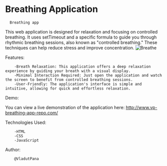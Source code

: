 # Breathing Application 
 
      Breathing app
This web application is designed for relaxation and focusing on controlled breathing. It uses setTimeout and a specific formula to guide you through rhythmic breathing sessions, also known as "controlled breathing." These techniques can help reduce stress and improve concentration.
![Breathe](https://github.com/VladutPana/vp-breathing-app-repo/assets/109078074/0c28e019-64c0-4f32-b877-62287c3b081a)

Features:

        -Breath Relaxation: This application offers a deep relaxation experience by guiding your breath with a visual display.
        -Minimal Interaction Required: Just open the application and watch the screen to benefit from controlled breathing sessions.
        -User-Friendly: The application's interface is simple and intuitive, allowing for quick and effortless relaxation.

Demo:

You can view a live demonstration of the application here: http://www.vp-breathing-app-repo.com/


Technologies Used:

        -HTML
        -CSS
        -JavaScript


Author:

        @VladutPana
